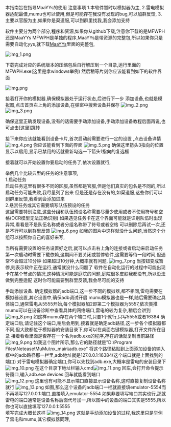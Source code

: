 本指南旨在指导MaaYYs的使用
注意事项
    1.本软件暂时以模拟器为主,
    2.雷电模拟器适配最佳,mumu也可以使用,但是可能存在我没有发现的bug,可以加群反馈,
    3.主要以官服为主,如果你是渠道服,可以到群里找我,我会添加支持


软件主要分为两个部分,程序和资源,如果你从github下载,注意你下载的是MFWPH还是MaaYYs
MFWPH是单独的程序,MaaYYs是带资源的完整包,所以如果你只是需要自动化yys,就下载[MaaYYs](https://github.com/TanyaShue/MaaYYs/releases)里面的完整包,

![img_1.png](img/img_1.png)

下载完成对应的系统版本的压缩包后自行解压到一个目录,运行里面的MFWPH.exe(这里是拿windows举例)
然后稍等片刻你应该能看到如下的软件界面

![img.png](img/img.png)

接着打开你的模拟器,确保模拟器处于运行状态,后进行下一步
添加设备,也就是模拟器,点击首页右上角的添加设备,在弹窗中搜索设备并保存
![img_2.png](img/img_2.png)
![img_3.png](img/img_3.png)

确保这里正确发现设备,没有的话需要手动添加设备,手动添加设备教程后面再说,也可点击[这里]跳转
  
接下来你应该就能看到设备卡片,首次启动前需要进行一定的设置 ,点击设备详情
![img_4.png](img/img_4.png)
你应该能看到下面的界面
![img_5.png](img/img_5.png)
确保这里箭头3指向的位置显示以启用,显示已禁用的话就重新勾选一下箭头1指向的复选框

接着就可以开始设置你要启动的任务了,依次设置就行,

举例几个比较典型的任务的注意事项,  
1.启动任务   
启动任务这里有很多不同的区服,虽然都是官服,但是他们真实的包名是不同的,所以启动任务可能失败,我尽量列了出来
但是还是存在没有的,如渠道服,这些你们可以到群里反馈,我看到会添加进来  
2.悬赏任务或其它需要填写队伍预设的任务  
这里需要特别注意,这些分组和队伍预设名称需要尽量少使用或者不使用符号和空格(OCR模型无法正确识别)
如果遇见任务卡在这个界面可能就是识别队伍时出现异常,看看是不是队伍名称或者分组名称带了符号或者空格
可以删除后再试一次,还是不行可以到群里反馈
![img_6.png](img/img_6.png)
如我的图片中这样就没什么问题,当然这个分组可以按照你自己的喜好来写,

当所有需要设置的任务设置好之后,就可以点击右上角的连接或者启动来启动任务第一次启动时需要下载依赖,这期间不要关闭或暂停软件,这需要等待一段时间,但通常不会超过10分钟
如果超过10分钟,大概率就有问题,
![img_7.png](img/img_7.png)
当按钮变成暂停,则表示软件正在运行,通常就没什么问题了
软件在自动化运行的过程中可能出现卡在某个节点的情况,这种情况可能是庭院的问题,庭院很多皮肤我都没有,所以没法做到完整适配 
这时你可能需要到群里反馈,我会尽可能的支持



手动添加设备.
    确定模拟器的adb端口,这一步不同的模拟器,都不相同,雷电需要在模拟器设置,其它设置中,确保adb调试开启
        mumu模拟器也是一样,随后需要确定具体端口,通常雷电从5555开始,每个模拟器加2即第二个模拟器为5557,依次类推
        mumu可以在设备诊断中查看具体的网络端口,雷电的较为复杂,稍后会讲到![img_8.png](img/img_8.png)
        如这样mumu存在两个端口时,只要1个就行,只写5555或者16384
    确定端口后,请记住这个端口,稍后会用到,接着就是确定adb路径,这一步各个模拟器都不同,但大致都位于模拟器的安装目录下,你可以在桌面右键模拟器,打开文件所在目录
    接着看看里面是否存在一个名为adb.exe的程序,存在的话就复制当前路径
![img_9.png](img/img_9.png)
如我这个图片所示,那么它的路径就是"D:\Program Files\Netease\MuMu\nx_main\adb.exe"
将这个路径粘贴到上面添加设备的输入框中的adb路径那一栏里,adb地址就是127.0.0.1:16384(这个端口就是上面找到的端口)
对于雷电模拟器确定端口,你可以先找到adb.exe,大概率是雷电的安装目录下
![img_10.png](img/img_10.png)
在这个目录下地址栏输入cmd![img_11.png](img/img_11.png)
回车,会打开命令提示符窗口,输入adb.exe devices 回车就能看到端口  
![img_12.png](img/img_12.png)
这里也有可能不显示端口直接显示设备名称,这时直接复制设备名称就行
![img_13.png](img/img_13.png)
如图,那么这个设备的adb端口一栏就直接填emulator-5554而不再填写127.0.0.1:端口,直接填入emulator-5554
如果非要填写端口其实也行,那就雷电的端口通常是设备名称后面代号加一,所以图中的设备的端口其实是5555,所以你也可以直接填写127.0.0.1:5555  
填写完成大概长这样
![img_14.png](img/img_14.png)
这就是手动添加设备的过程,我这里只是举例了雷电和mumu,其它模拟器同理,